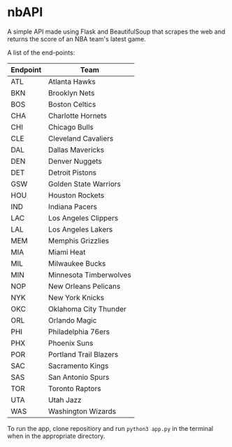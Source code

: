 # nbAPI 

A simple API made using Flask and BeautifulSoup that scrapes the web and returns the score of an NBA team's latest game.

A list of the end-points:

| Endpoint      | Team                   | 
| ------------- |----------------------- |
| ATL           | Atlanta Hawks          |
| BKN           | Brooklyn Nets          |
| BOS           | Boston Celtics         |
| CHA           | Charlotte Hornets      |
| CHI           | Chicago Bulls          |
| CLE           | Cleveland Cavaliers    |
| DAL           | Dallas Mavericks       |
| DEN           | Denver Nuggets         |
| DET           | Detroit Pistons        |
| GSW           | Golden State Warriors  |
| HOU           | Houston Rockets        |
| IND           | Indiana Pacers         |
| LAC           | Los Angeles Clippers   |
| LAL           | Los Angeles Lakers     |
| MEM           | Memphis Grizzlies      |
| MIA           | Miami Heat             |
| MIL           | Milwaukee Bucks        |
| MIN           | Minnesota Timberwolves |
| NOP           | New Orleans Pelicans   |
| NYK           | New York Knicks        |
| OKC           | Oklahoma City Thunder  |
| ORL           | Orlando Magic          |
| PHI           | Philadelphia 76ers     |
| PHX           | Phoenix Suns           |
| POR           | Portland Trail Blazers |
| SAC           | Sacramento Kings       |
| SAS           | San Antonio Spurs      |
| TOR           | Toronto Raptors        |
| UTA           | Utah Jazz              |
| WAS           | Washington Wizards     |


To run the app, clone repositiory and run `python3 app.py` in the terminal when in the appropriate directory. 


